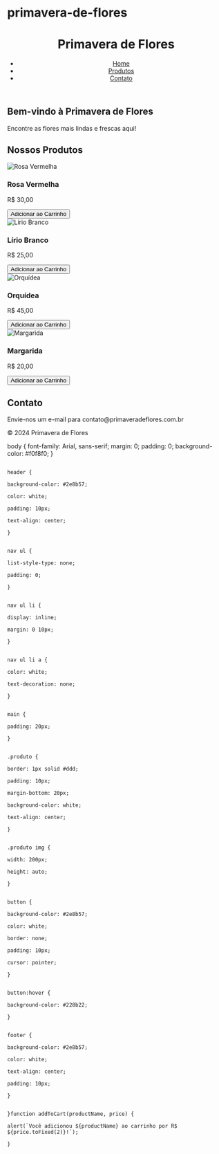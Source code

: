 # primavera-de-flores
<!DOCTYPE html>
<html lang="pt-BR">
<head>
    <meta charset="UTF-8">
        <meta name="viewport" content="width=device-width, initial-scale=1.0">
            <title>Primavera de Flores</title>
                <link rel="stylesheet" href="styles.css">
                </head>
                <body>
                    <header>
                            <h1>Primavera de Flores</h1>
                                    <nav>
                                                <ul>
                                                                <li><a href="#home">Home</a></li>
                                                                                <li><a href="#produtos">Produtos</a></li>
                                                                                                <li><a href="#contato">Contato</a></li>
                                                                                                            </ul>
                                                                                                                    </nav>
                                                                                                                        </header>
                                                                                                                            <main>
                                                                                                                                    <section id="home">
                                                                                                                                                <h2>Bem-vindo à Primavera de Flores</h2>
                                                                                                                                                            <p>Encontre as flores mais lindas e frescas aqui!</p>
                                                                                                                                                                    </section>
                                                                                                                                                                            <section id="produtos">
                                                                                                                                                                                        <h2>Nossos Produtos</h2>
                                                                                                                                                                                                    <div class="produto">
                                                                                                                                                                                                                    <img src="rosa.jpg" alt="Rosa Vermelha">
                                                                                                                                                                                                                                    <h3>Rosa Vermelha</h3>
                                                                                                                                                                                                                                                    <p>R$ 30,00</p>
                                                                                                                                                                                                                                                                    <button onclick="addToCart('Rosa Vermelha', 30)">Adicionar ao Carrinho</button>
                                                                                                                                                                                                                                                                                </div>
                                                                                                                                                                                                                                                                                            <div class="produto">
                                                                                                                                                                                                                                                                                                            <img src="lirio.jpg" alt="Lírio Branco">
                                                                                                                                                                                                                                                                                                                            <h3>Lírio Branco</h3>
                                                                                                                                                                                                                                                                                                                                            <p>R$ 25,00</p>
                                                                                                                                                                                                                                                                                                                                                            <button onclick="addToCart('Lírio Branco', 25)">Adicionar ao Carrinho</button>
                                                                                                                                                                                                                                                                                                                                                                        </div>
                                                                                                                                                                                                                                                                                                                                                                                    <div class="produto">
                                                                                                                                                                                                                                                                                                                                                                                                    <img src="orquidea.jpg" alt="Orquídea">
                                                                                                                                                                                                                                                                                                                                                                                                                    <h3>Orquídea</h3>
                                                                                                                                                                                                                                                                                                                                                                                                                                    <p>R$ 45,00</p>
                                                                                                                                                                                                                                                                                                                                                                                                                                                    <button onclick="addToCart('Orquídea', 45)">Adicionar ao Carrinho</button>
                                                                                                                                                                                                                                                                                                                                                                                                                                                                </div>
                                                                                                                                                                                                                                                                                                                                                                                                                                                                            <div class="produto">
                                                                                                                                                                                                                                                                                                                                                                                                                                                                                            <img src="margarida.jpg" alt="Margarida">
                                                                                                                                                                                                                                                                                                                                                                                                                                                                                                            <h3>Margarida</h3>
                                                                                                                                                                                                                                                                                                                                                                                                                                                                                                                            <p>R$ 20,00</p>
                                                                                                                                                                                                                                                                                                                                                                                                                                                                                                                                            <button onclick="addToCart('Margarida', 20)">Adicionar ao Carrinho</button>
                                                                                                                                                                                                                                                                                                                                                                                                                                                                                                                                                        </div>
                                                                                                                                                                                                                                                                                                                                                                                                                                                                                                                                                                </section>
                                                                                                                                                                                                                                                                                                                                                                                                                                                                                                                                                                        <section id="contato">
                                                                                                                                                                                                                                                                                                                                                                                                                                                                                                                                                                                    <h2>Contato</h2>
                                                                                                                                                                                                                                                                                                                                                                                                                                                                                                                                                                                                <p>Envie-nos um e-mail para contato@primaveradeflores.com.br</p>
                                                                                                                                                                                                                                                                                                                                                                                                                                                                                                                                                                                                        </section>
                                                                                                                                                                                                                                                                                                                                                                                                                                                                                                                                                                                                            </main>
                                                                                                                                                                                                                                                                                                                                                                                                                                                                                                                                                                                                                <footer>
                                                                                                                                                                                                                                                                                                                                                                                                                                                                                                                                                                                                                        <p>&copy; 2024 Primavera de Flores</p>
                                                                                                                                                                                                                                                                                                                                                                                                                                                                                                                                                                                                                            </footer>
                                                                                                                                                                                                                                                                                                                                                                                                                                                                                                                                                                                                                                <script src="script.js"></script>
                                                                                                                                                                                                                                                                                                                                                                                                                                                                                                                                                                                                                                </body>
                                                                                                                                                                                                                                                                                                                                                                                                                                                                                                                                                                                                                                </html>
                                                                                                                                                                                                                                                                                                                                                                                                                                                                                                                                                                                                                                body {
                                                                                                                                                                                                                                                                                                                                                                                                                                                                                                                                                                                                                                        font-family: Arial, sans-serif;
                                                                                                                                                                                                                                                                                                                                                                                                                                                                                                                                                                                                                                            margin: 0;
                                                                                                                                                                                                                                                                                                                                                                                                                                                                                                                                                                                                                                                padding: 0;
                                                                                                                                                                                                                                                                                                                                                                                                                                                                                                                                                                                                                                                    background-color: #f0f8f0;
                                                                                                                                                                                                                                                                                                                                                                                                                                                                                                                                                                                                                                                    }

                                                                                                                                                                                                                                                                                                                                                                                                                                                                                                                                                                                                                                                    header {
                                                                                                                                                                                                                                                                                                                                                                                                                                                                                                                                                                                                                                                        background-color: #2e8b57;
                                                                                                                                                                                                                                                                                                                                                                                                                                                                                                                                                                                                                                                            color: white;
                                                                                                                                                                                                                                                                                                                                                                                                                                                                                                                                                                                                                                                                padding: 10px;
                                                                                                                                                                                                                                                                                                                                                                                                                                                                                                                                                                                                                                                                    text-align: center;
                                                                                                                                                                                                                                                                                                                                                                                                                                                                                                                                                                                                                                                                    }

                                                                                                                                                                                                                                                                                                                                                                                                                                                                                                                                                                                                                                                                    nav ul {
                                                                                                                                                                                                                                                                                                                                                                                                                                                                                                                                                                                                                                                                        list-style-type: none;
                                                                                                                                                                                                                                                                                                                                                                                                                                                                                                                                                                                                                                                                            padding: 0;
                                                                                                                                                                                                                                                                                                                                                                                                                                                                                                                                                                                                                                                                            }

                                                                                                                                                                                                                                                                                                                                                                                                                                                                                                                                                                                                                                                                            nav ul li {
                                                                                                                                                                                                                                                                                                                                                                                                                                                                                                                                                                                                                                                                                display: inline;
                                                                                                                                                                                                                                                                                                                                                                                                                                                                                                                                                                                                                                                                                    margin: 0 10px;
                                                                                                                                                                                                                                                                                                                                                                                                                                                                                                                                                                                                                                                                                    }

                                                                                                                                                                                                                                                                                                                                                                                                                                                                                                                                                                                                                                                                                    nav ul li a {
                                                                                                                                                                                                                                                                                                                                                                                                                                                                                                                                                                                                                                                                                        color: white;
                                                                                                                                                                                                                                                                                                                                                                                                                                                                                                                                                                                                                                                                                            text-decoration: none;
                                                                                                                                                                                                                                                                                                                                                                                                                                                                                                                                                                                                                                                                                            }

                                                                                                                                                                                                                                                                                                                                                                                                                                                                                                                                                                                                                                                                                            main {
                                                                                                                                                                                                                                                                                                                                                                                                                                                                                                                                                                                                                                                                                                padding: 20px;
                                                                                                                                                                                                                                                                                                                                                                                                                                                                                                                                                                                                                                                                                                }

                                                                                                                                                                                                                                                                                                                                                                                                                                                                                                                                                                                                                                                                                                .produto {
                                                                                                                                                                                                                                                                                                                                                                                                                                                                                                                                                                                                                                                                                                    border: 1px solid #ddd;
                                                                                                                                                                                                                                                                                                                                                                                                                                                                                                                                                                                                                                                                                                        padding: 10px;
                                                                                                                                                                                                                                                                                                                                                                                                                                                                                                                                                                                                                                                                                                            margin-bottom: 20px;
                                                                                                                                                                                                                                                                                                                                                                                                                                                                                                                                                                                                                                                                                                                background-color: white;
                                                                                                                                                                                                                                                                                                                                                                                                                                                                                                                                                                                                                                                                                                                    text-align: center;
                                                                                                                                                                                                                                                                                                                                                                                                                                                                                                                                                                                                                                                                                                                    }

                                                                                                                                                                                                                                                                                                                                                                                                                                                                                                                                                                                                                                                                                                                    .produto img {
                                                                                                                                                                                                                                                                                                                                                                                                                                                                                                                                                                                                                                                                                                                        width: 200px;
                                                                                                                                                                                                                                                                                                                                                                                                                                                                                                                                                                                                                                                                                                                            height: auto;
                                                                                                                                                                                                                                                                                                                                                                                                                                                                                                                                                                                                                                                                                                                            }

                                                                                                                                                                                                                                                                                                                                                                                                                                                                                                                                                                                                                                                                                                                            button {
                                                                                                                                                                                                                                                                                                                                                                                                                                                                                                                                                                                                                                                                                                                                background-color: #2e8b57;
                                                                                                                                                                                                                                                                                                                                                                                                                                                                                                                                                                                                                                                                                                                                    color: white;
                                                                                                                                                                                                                                                                                                                                                                                                                                                                                                                                                                                                                                                                                                                                        border: none;
                                                                                                                                                                                                                                                                                                                                                                                                                                                                                                                                                                                                                                                                                                                                            padding: 10px;
                                                                                                                                                                                                                                                                                                                                                                                                                                                                                                                                                                                                                                                                                                                                                cursor: pointer;
                                                                                                                                                                                                                                                                                                                                                                                                                                                                                                                                                                                                                                                                                                                                                }

                                                                                                                                                                                                                                                                                                                                                                                                                                                                                                                                                                                                                                                                                                                                                button:hover {
                                                                                                                                                                                                                                                                                                                                                                                                                                                                                                                                                                                                                                                                                                                                                    background-color: #228b22;
                                                                                                                                                                                                                                                                                                                                                                                                                                                                                                                                                                                                                                                                                                                                                    }

                                                                                                                                                                                                                                                                                                                                                                                                                                                                                                                                                                                                                                                                                                                                                    footer {
                                                                                                                                                                                                                                                                                                                                                                                                                                                                                                                                                                                                                                                                                                                                                        background-color: #2e8b57;
                                                                                                                                                                                                                                                                                                                                                                                                                                                                                                                                                                                                                                                                                                                                                            color: white;
                                                                                                                                                                                                                                                                                                                                                                                                                                                                                                                                                                                                                                                                                                                                                                text-align: center;
                                                                                                                                                                                                                                                                                                                                                                                                                                                                                                                                                                                                                                                                                                                                                                    padding: 10px;
                                                                                                                                                                                                                                                                                                                                                                                                                                                                                                                                                                                                                                                                                                                                                                    }

                                                                                                                                                                                                                                                                                                                                                                                                                                                                                                                                                                                                                                }function addToCart(productName, price) {
                                                                                                                                                                                                                                                                                                                                                                                                                                                                                                                                                                                                                                    alert(`Você adicionou ${productName} ao carrinho por R$ ${price.toFixed(2)}!`);
                                                                                                                                                                                                                                                                                                                                                                                                                                                                                                                                                                                                                                    }

                                                                                                                                                                                                                                                                                                                                                                                                                                                                                                                                                                                                                                 